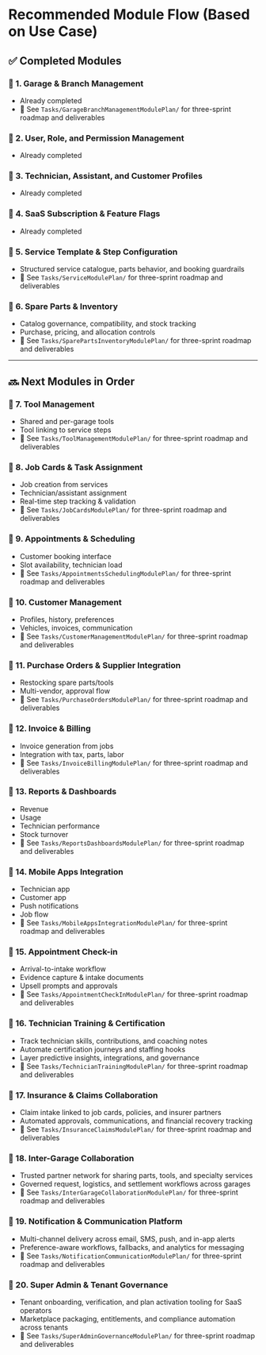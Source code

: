 # Recommended Module Flow (Based on Use Case)

## ✅ Completed Modules

### 🔹 1. Garage & Branch Management
- Already completed
- 📄 See `Tasks/GarageBranchManagementModulePlan/` for three-sprint roadmap and deliverables

### 🔹 2. User, Role, and Permission Management
- Already completed

### 🔹 3. Technician, Assistant, and Customer Profiles
- Already completed

### 🔹 4. SaaS Subscription & Feature Flags
- Already completed

### 🔹 5. Service Template & Step Configuration
- Structured service catalogue, parts behavior, and booking guardrails
- 📄 See `Tasks/ServiceModulePlan/` for three-sprint roadmap and deliverables

### 🔹 6. Spare Parts & Inventory
- Catalog governance, compatibility, and stock tracking
- Purchase, pricing, and allocation controls
- 📄 See `Tasks/SparePartsInventoryModulePlan/` for three-sprint roadmap and deliverables

---

## 🔜 Next Modules in Order

### 🔹 7. Tool Management
- Shared and per-garage tools
- Tool linking to service steps
- 📄 See `Tasks/ToolManagementModulePlan/` for three-sprint roadmap and deliverables

### 🔹 8. Job Cards & Task Assignment
- Job creation from services
- Technician/assistant assignment
- Real-time step tracking & validation
- 📄 See `Tasks/JobCardsModulePlan/` for three-sprint roadmap and deliverables

### 🔹 9. Appointments & Scheduling
- Customer booking interface
- Slot availability, technician load
- 📄 See `Tasks/AppointmentsSchedulingModulePlan/` for three-sprint roadmap and deliverables

### 🔹 10. Customer Management
- Profiles, history, preferences
- Vehicles, invoices, communication
- 📄 See `Tasks/CustomerManagementModulePlan/` for three-sprint roadmap and deliverables

### 🔹 11. Purchase Orders & Supplier Integration
- Restocking spare parts/tools
- Multi-vendor, approval flow
- 📄 See `Tasks/PurchaseOrdersModulePlan/` for three-sprint roadmap and deliverables

### 🔹 12. Invoice & Billing
- Invoice generation from jobs
- Integration with tax, parts, labor
- 📄 See `Tasks/InvoiceBillingModulePlan/` for three-sprint roadmap and deliverables

### 🔹 13. Reports & Dashboards
- Revenue
- Usage
- Technician performance
- Stock turnover
- 📄 See `Tasks/ReportsDashboardsModulePlan/` for three-sprint roadmap and deliverables

### 🔹 14. Mobile Apps Integration
- Technician app
- Customer app
- Push notifications
- Job flow
- 📄 See `Tasks/MobileAppsIntegrationModulePlan/` for three-sprint roadmap and deliverables

### 🔹 15. Appointment Check-in
- Arrival-to-intake workflow
- Evidence capture & intake documents
- Upsell prompts and approvals
- 📄 See `Tasks/AppointmentCheckInModulePlan/` for three-sprint roadmap and deliverables

### 🔹 16. Technician Training & Certification
- Track technician skills, contributions, and coaching notes
- Automate certification journeys and staffing hooks
- Layer predictive insights, integrations, and governance
- 📄 See `Tasks/TechnicianTrainingModulePlan/` for three-sprint roadmap and deliverables

### 🔹 17. Insurance & Claims Collaboration
- Claim intake linked to job cards, policies, and insurer partners
- Automated approvals, communications, and financial recovery tracking
- 📄 See `Tasks/InsuranceClaimsModulePlan/` for three-sprint roadmap and deliverables

### 🔹 18. Inter-Garage Collaboration
- Trusted partner network for sharing parts, tools, and specialty services
- Governed request, logistics, and settlement workflows across garages
- 📄 See `Tasks/InterGarageCollaborationModulePlan/` for three-sprint roadmap and deliverables

### 🔹 19. Notification & Communication Platform
- Multi-channel delivery across email, SMS, push, and in-app alerts
- Preference-aware workflows, fallbacks, and analytics for messaging
- 📄 See `Tasks/NotificationCommunicationModulePlan/` for three-sprint roadmap and deliverables

### 🔹 20. Super Admin & Tenant Governance
- Tenant onboarding, verification, and plan activation tooling for SaaS operators
- Marketplace packaging, entitlements, and compliance automation across tenants
- 📄 See `Tasks/SuperAdminGovernanceModulePlan/` for three-sprint roadmap and deliverables
